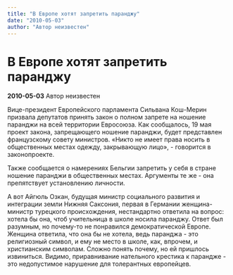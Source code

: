 ```yaml
---
title: "В Европе хотят запретить паранджу"
date: "2010-05-03"
author: "Автор неизвестен"
---
```


# В Европе хотят запретить паранджу

**2010-05-03** Автор неизвестен

Вице-президент Европейского парламента Сильвана Кош-Мерин призвала депутатов принять закон о полном запрете на ношение паранджи на всей территории Евросоюза. Как сообщалось, 19 мая проект закона, запрещающего ношение паранджи, будет представлен французскому совету министров. «Никто не имеет права носить в общественных местах одежду, закрывающую лицо», - говорится в законопроекте.

Также сообщается о намерениях Бельгии запретить у себя в стране ношение паранджи в общественных местах. Аргументы те же - она препятствует установлению личности.

А вот Айгюль Озкан, будущая министр социального развития и интеграции земли Нижняя Саксония, первая в Германии женщина-министр турецкого происхождения, нестандартно ответила на вопрос: хотела бы она, чтоб учительница в школе носила паранджу. Ответ был разумным, но почему-то не понравился демократической Европе. Женщина ответила, что она бы не хотела, ведь паранджа - это религиозный символ, и ему не место в школе, как, впрочем, и христианским символам. Сложно понять почему, но ей пришлось извиниться. Видимо, приравнивание нательного крестика к парандже - это недопустимое нарушение для толерантных европейцев.